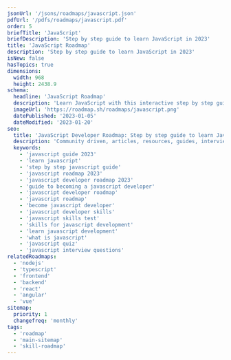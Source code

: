 ```yaml
---
jsonUrl: '/jsons/roadmaps/javascript.json'
pdfUrl: '/pdfs/roadmaps/javascript.pdf'
order: 5
briefTitle: 'JavaScript'
briefDescription: 'Step by step guide to learn JavaScript in 2023'
title: 'JavaScript Roadmap'
description: 'Step by step guide to learn JavaScript in 2023'
isNew: false
hasTopics: true
dimensions:
  width: 968
  height: 2438.9
schema:
  headline: 'JavaScript Roadmap'
  description: 'Learn JavaScript with this interactive step by step guide in 2023. We also have resources and short descriptions attached to the roadmap items so you can get everything you want to learn in one place.'
  imageUrl: 'https://roadmap.sh/roadmaps/javascript.png'
  datePublished: '2023-01-05'
  dateModified: '2023-01-20'
seo:
  title: 'JavaScript Developer Roadmap: Step by step guide to learn JavaScript'
  description: 'Community driven, articles, resources, guides, interview questions, quizzes for javascript development. Learn to become a modern JavaScript developer by following the steps, skills, resources and guides listed in this roadmap.'
  keywords:
    - 'javascript guide 2023'
    - 'learn javascript'
    - 'step by step javascript guide'
    - 'javascript roadmap 2023'
    - 'javascript developer roadmap 2023'
    - 'guide to becoming a javascript developer'
    - 'javascript developer roadmap'
    - 'javascript roadmap'
    - 'become javascript developer'
    - 'javascript developer skills'
    - 'javascript skills test'
    - 'skills for javascript development'
    - 'learn javascript development'
    - 'what is javascript'
    - 'javascript quiz'
    - 'javascript interview questions'
relatedRoadmaps:
  - 'nodejs'
  - 'typescript'
  - 'frontend'
  - 'backend'
  - 'react'
  - 'angular'
  - 'vue'
sitemap:
  priority: 1
  changefreq: 'monthly'
tags:
  - 'roadmap'
  - 'main-sitemap'
  - 'skill-roadmap'
---
```

